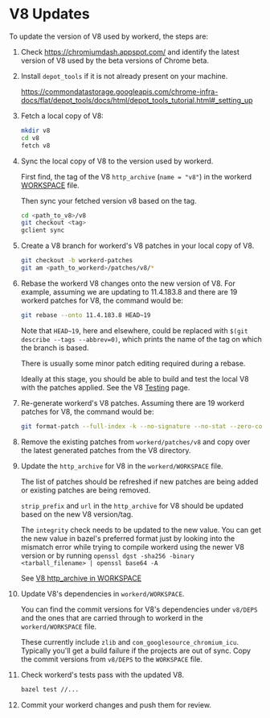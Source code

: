 # V8 Updates

To update the version of V8 used by workerd, the steps are:

1. Check <https://chromiumdash.appspot.com/> and identify the latest version of V8 used by the beta versions of Chrome beta.

2. Install `depot_tools` if it is not already present on your machine.

   <https://commondatastorage.googleapis.com/chrome-infra-docs/flat/depot_tools/docs/html/depot_tools_tutorial.html#_setting_up>

3. Fetch a local copy of V8:

   ```sh
   mkdir v8
   cd v8
   fetch v8
   ```

4. Sync the local copy of V8 to the version used by workerd.

   First find, the tag of the V8 `http_archive` (`name = "v8"`) in the workerd [WORKSPACE](../WORKSPACE) file.

   Then sync your fetched version v8 based on the tag.

   ```sh
   cd <path_to_v8>/v8
   git checkout <tag>
   gclient sync
   ```

5. Create a V8 branch for workerd's V8 patches in your local copy of V8.

   ```sh
   git checkout -b workerd-patches
   git am <path_to_workerd>/patches/v8/*
   ```

6. Rebase the workerd V8 changes onto the new version of V8. For example, assuming
   we are updating to 11.4.183.8 and there are 19 workerd patches for V8, the
   command would be:

   ```sh
   git rebase --onto 11.4.183.8 HEAD~19
   ```

   Note that `HEAD~19`, here and elsewhere, could be replaced with
   `$(git describe --tags --abbrev=0)`, which prints the name of the tag on which the
   branch is based.

   There is usually some minor patch editing required during a rebase.

   Ideally at this stage, you should be able to build and test the local V8 with the
   patches applied. See the V8 [Testing](https://v8.dev/docs/test) page.

7. Re-generate workerd's V8 patches. Assuming there are 19 workerd patches for V8,
   the command would be:

   ```sh
   git format-patch --full-index -k --no-signature --no-stat --zero-commit HEAD~19
   ```

8. Remove the existing patches from `workerd/patches/v8` and copy over the latest generated patches
from the V8 directory.

9. Update the `http_archive` for V8 in the `workerd/WORKSPACE` file.

    The list of patches should be refreshed if new patches are being added or existing
    patches are being removed.

    `strip_prefix` and `url` in the `http_archive` for V8 should be updated based on the new V8
    version/tag.

    The `integrity` check needs to be updated to the new value. You can get the new value in
    bazel's preferred format just by looking into the mismatch error while trying to compile
    workerd using the newer V8 version or by running
    `openssl dgst -sha256 -binary <tarball_filename> | openssl base64 -A`

    See [V8 http_archive in WORKSPACE](https://github.com/cloudflare/workerd/blob/587ad90dd1e91d2660c271018056f4189fca3501/WORKSPACE#L408)

10. Update V8's dependencies in `workerd/WORKSPACE`.

    You can find the commit versions for V8's dependencies under `v8/DEPS` and the ones
    that are carried through to workerd in the `workerd/WORKSPACE` file.

    These currently include `zlib` and `com_googlesource_chromium_icu`.
    Typically you'll get a build failure if the projects are out of sync. Copy the
    commit versions from `v8/DEPS` to the `WORKSPACE` file.

11. Check workerd's tests pass with the updated V8.

     ```sh
     bazel test //...
     ```

12. Commit your workerd changes and push them for review.
